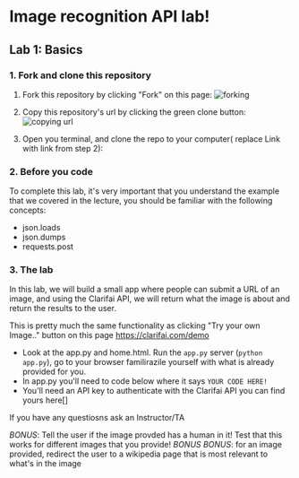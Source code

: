# Image recognition API lab!
## Lab 1: Basics
### 1. Fork and clone this repository

1. Fork this repository by clicking "Fork" on this page:
![forking](https://image.ibb.co/jHRieT/forking.png)

2. Copy this repository's url by clicking the green clone button:
![copying url](https://image.ibb.co/n2wYeT/copying_clone.png)

3. Open you terminal, and clone the repo to your computer( replace Link with link from step 2):


### 2. Before you code
To complete this lab, it's very important that you understand the example that we covered in the lecture, you should be familiar with the following concepts:
* json.loads
* json.dumps
* requests.post

### 3. The lab
In this lab, we will build a small app where people can submit a URL of an image, and using the Clarifai API, we will return what the image is about and return the results to the user.

This is pretty much the same functionality as clicking "Try your own Image.." button on this page https://clarifai.com/demo

* Look at the app.py and home.html. Run the `app.py` server (`python app.py`), go to your browser familirazile yourself with what is already provided for you.
* In app.py you'll need to code below where it says `YOUR CODE HERE!`
* You'll need an API key to authenticate with the Clarifai API you can find yours here[] 

If you have any questiosns ask an Instructor/TA

*BONUS*: Tell the user if the image provded has a human in it! Test that this works for different images that you provide!
*BONUS* *BONUS*: for an image provided, redirect the user to a wikipedia page that is most relevant to what's in the image
